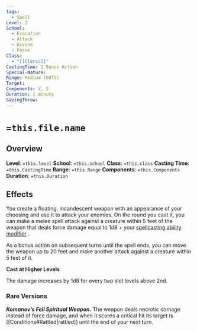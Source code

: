 ```yaml
---
tags:
  - Spell
Level: 2
School:
  - Evocation
  - Attack
  - Divine
  - Force
Class:
  - "[[Cleric]]"
CastingTime: 1 Bonus Action
Special-Nature: 
Range: Medium (60ft)
Target: 
Components: V, S
Duration: 1 minute
SavingThrow:
---
```

# `=this.file.name`

## Overview
**Level**: `=this.level`
**School**: `=this.school`
**Class**: `=this.class`
**Casting Time**: `=this.CastingTime`
**Range**: `=this.Range`
**Components**: `=this.Components`
**Duration**: `=this.Duration`
## Effects
You create a floating, incandescent weapon with an appearance of your choosing and use it to attack your enemies. On the round you cast it, you can make a melee spell attack against a creature within 5 feet of the weapon that deals force damage equal to 1d8 + your [spellcasting ability modifier](https://a5e.tools/rules/spellcasting "Click to view a local node.") .

As a bonus action on subsequent turns until the spell ends, you can move the weapon up to 20 feet and make another attack against a creature within 5 feet of it.

**Cast at Higher Levels**

The damage increases by 1d8 for every two slot levels above 2nd.

### Rare Versions

_**Komanov’s Fell Spiritual Weapon.**_ The weapon deals necrotic damage instead of force damage, and when it scores a critical hit its target is [[Conditions#Rattled|rattled]] until the end of your next turn.

